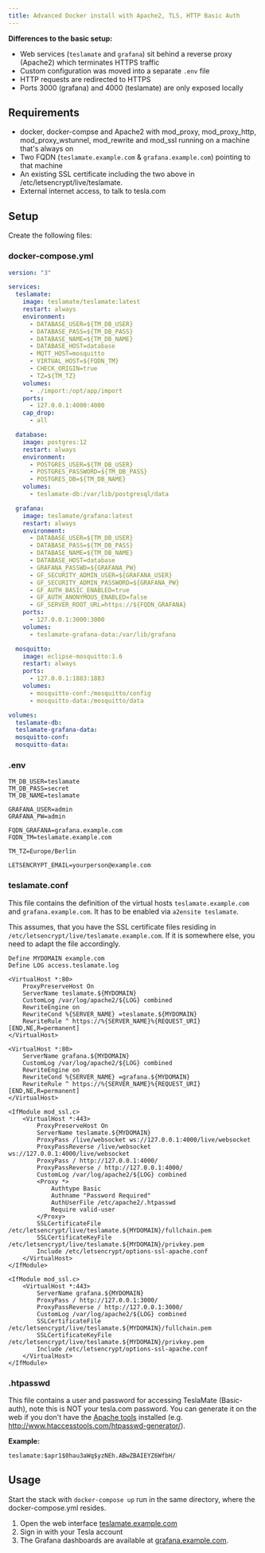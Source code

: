 ```yaml
---
title: Advanced Docker install with Apache2, TLS, HTTP Basic Auth
---
```


**Differences to the basic setup:**

- Web services (`teslamate` and `grafana`) sit behind a reverse proxy (Apache2) which terminates HTTPS traffic
- Custom configuration was moved into a separate `.env` file
- HTTP requests are redirected to HTTPS
- Ports 3000 (grafana) and 4000 (teslamate) are only exposed locally

## Requirements

- docker, docker-compse and Apache2 with mod_proxy, mod_proxy_http, mod_proxy_wstunnel, mod_rewrite and mod_ssl running on a machine that's always on
- Two FQDN (`teslamate.example.com` & `grafana.example.com`) pointing to that machine
- An existing SSL certificate including the two above in /etc/letsencrypt/live/teslamate.<your domain>
- External internet access, to talk to tesla.com

## Setup

Create the following files:

### docker-compose.yml

```yml title="docker-compose.yml"
version: "3"

services:
  teslamate:
    image: teslamate/teslamate:latest
    restart: always
    environment:
      - DATABASE_USER=${TM_DB_USER}
      - DATABASE_PASS=${TM_DB_PASS}
      - DATABASE_NAME=${TM_DB_NAME}
      - DATABASE_HOST=database
      - MQTT_HOST=mosquitto
      - VIRTUAL_HOST=${FQDN_TM}
      - CHECK_ORIGIN=true
      - TZ=${TM_TZ}
    volumes:
      - ./import:/opt/app/import
    ports:
      - 127.0.0.1:4000:4000
    cap_drop:
      - all

  database:
    image: postgres:12
    restart: always
    environment:
      - POSTGRES_USER=${TM_DB_USER}
      - POSTGRES_PASSWORD=${TM_DB_PASS}
      - POSTGRES_DB=${TM_DB_NAME}
    volumes:
      - teslamate-db:/var/lib/postgresql/data

  grafana:
    image: teslamate/grafana:latest
    restart: always
    environment:
      - DATABASE_USER=${TM_DB_USER}
      - DATABASE_PASS=${TM_DB_PASS}
      - DATABASE_NAME=${TM_DB_NAME}
      - DATABASE_HOST=database
      - GRAFANA_PASSWD=${GRAFANA_PW}
      - GF_SECURITY_ADMIN_USER=${GRAFANA_USER}
      - GF_SECURITY_ADMIN_PASSWORD=${GRAFANA_PW}
      - GF_AUTH_BASIC_ENABLED=true
      - GF_AUTH_ANONYMOUS_ENABLED=false
      - GF_SERVER_ROOT_URL=https://${FQDN_GRAFANA}
    ports:
      - 127.0.0.1:3000:3000
    volumes:
      - teslamate-grafana-data:/var/lib/grafana

  mosquitto:
    image: eclipse-mosquitto:1.6
    restart: always
    ports:
      - 127.0.0.1:1883:1883
    volumes:
      - mosquitto-conf:/mosquitto/config
      - mosquitto-data:/mosquitto/data

volumes:
  teslamate-db:
  teslamate-grafana-data:
  mosquitto-conf:
  mosquitto-data:
```

### .env

```plaintext title=".env"
TM_DB_USER=teslamate
TM_DB_PASS=secret
TM_DB_NAME=teslamate

GRAFANA_USER=admin
GRAFANA_PW=admin

FQDN_GRAFANA=grafana.example.com
FQDN_TM=teslamate.example.com

TM_TZ=Europe/Berlin

LETSENCRYPT_EMAIL=yourperson@example.com
```

### teslamate.conf

This file contains the definition of the virtual hosts `teslamate.example.com` and `grafana.example.com`. It has to be enabled via `a2ensite teslamate`.

This assumes, that you have the SSL certificate files residing in `/etc/letsencrypt/live/teslamate.example.com`. If it is somewhere else, you need to adapt the file accordingly.

```apacheconf title="/etc/apache2/sites-available/teslamate.conf"
Define MYDOMAIN example.com
Define LOG access.teslamate.log

<VirtualHost *:80>
    ProxyPreserveHost On
    ServerName teslamate.${MYDOMAIN}
    CustomLog /var/log/apache2/${LOG} combined
    RewriteEngine on
    RewriteCond %{SERVER_NAME} =teslamate.${MYDOMAIN}
    RewriteRule ^ https://%{SERVER_NAME}%{REQUEST_URI} [END,NE,R=permanent]
</VirtualHost>

<VirtualHost *:80>
    ServerName grafana.${MYDOMAIN}
    CustomLog /var/log/apache2/${LOG} combined
    RewriteEngine on
    RewriteCond %{SERVER_NAME} =grafana.${MYDOMAIN}
    RewriteRule ^ https://%{SERVER_NAME}%{REQUEST_URI} [END,NE,R=permanent]
</VirtualHost>

<IfModule mod_ssl.c>
    <VirtualHost *:443>
        ProxyPreserveHost On
        ServerName teslamate.${MYDOMAIN}
        ProxyPass /live/websocket ws://127.0.0.1:4000/live/websocket
        ProxyPassReverse /live/websocket ws://127.0.0.1:4000/live/websocket
        ProxyPass / http://127.0.0.1:4000/
        ProxyPassReverse / http://127.0.0.1:4000/
        CustomLog /var/log/apache2/${LOG} combined
        <Proxy *>
            Authtype Basic
            Authname "Password Required"
            AuthUserFile /etc/apache2/.htpasswd
            Require valid-user
        </Proxy>
        SSLCertificateFile /etc/letsencrypt/live/teslamate.${MYDOMAIN}/fullchain.pem
        SSLCertificateKeyFile /etc/letsencrypt/live/teslamate.${MYDOMAIN}/privkey.pem
        Include /etc/letsencrypt/options-ssl-apache.conf
    </VirtualHost>
</IfModule>

<IfModule mod_ssl.c>
    <VirtualHost *:443>
        ServerName grafana.${MYDOMAIN}
        ProxyPass / http://127.0.0.1:3000/
        ProxyPassReverse / http://127.0.0.1:3000/
        CustomLog /var/log/apache2/${LOG} combined
        SSLCertificateFile /etc/letsencrypt/live/teslamate.${MYDOMAIN}/fullchain.pem
        SSLCertificateKeyFile /etc/letsencrypt/live/teslamate.${MYDOMAIN}/privkey.pem
        Include /etc/letsencrypt/options-ssl-apache.conf
    </VirtualHost>
</IfModule>
```

### .htpasswd

This file contains a user and password for accessing TeslaMate (Basic-auth), note this is NOT your tesla.com password. You can generate it on the web if you don't have the [Apache tools](https://www.cyberciti.biz/faq/create-update-user-authentication-files/) installed (e.g. http://www.htaccesstools.com/htpasswd-generator/).

**Example:**

```apacheconf title="/etc/apache2/.htpasswd"
teslamate:$apr1$0hau3aWq$yzNEh.ABwZBAIEYZ6WfbH/
```

## Usage

Start the stack with `docker-compose up` run in the same directory, where the docker-compose.yml resides.

1. Open the web interface [teslamate.example.com](https://teslamate.example.com)
2. Sign in with your Tesla account
3. The Grafana dashboards are available at [grafana.example.com](https://grafana.example.com).
